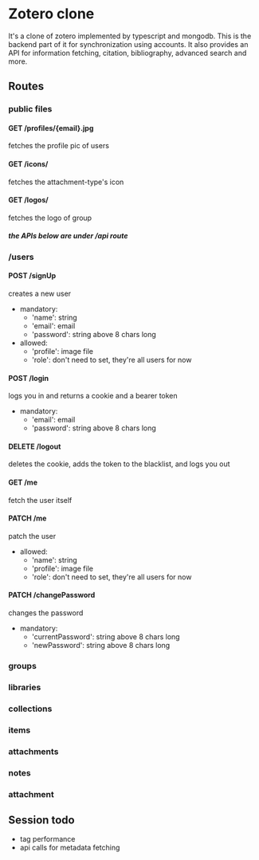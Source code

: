 # Zotero clone

It's a clone of zotero implemented by typescript and mongodb.
This is the backend part of it for synchronization using accounts.
It also provides an API for information fetching, citation, bibliography, advanced search and more.

## Routes

### public files

#### GET /profiles/{email}.jpg

fetches the profile pic of users
<!-- todo -->
#### GET /icons/

fetches the attachment-type's icon
<!-- todo -->
#### GET /logos/

fetches the logo of group

##### the APIs below are under /api route

### /users

#### POST /signUp

creates a new user

- mandatory:
  - 'name': string
  - 'email': email
  - 'password': string above 8 chars long
- allowed:
  - 'profile': image file
  - 'role': don't need to set, they're all users for now

#### POST /login

logs you in and returns a cookie and a bearer token

- mandatory:
  - 'email': email
  - 'password': string above 8 chars long

#### DELETE /logout

deletes the cookie, adds the token to the blacklist, and logs you out

#### GET /me

fetch the user itself

#### PATCH /me

patch the user

- allowed:
  - 'name': string
  - 'profile': image file
  - 'role': don't need to set, they're all users for now

#### PATCH /changePassword

changes the password

- mandatory:
  - 'currentPassword': string above 8 chars long
  - 'newPassword': string above 8 chars long

### groups

### libraries

### collections

### items

### attachments

### notes

### attachment

## Session todo

- tag performance
- api calls for metadata fetching
